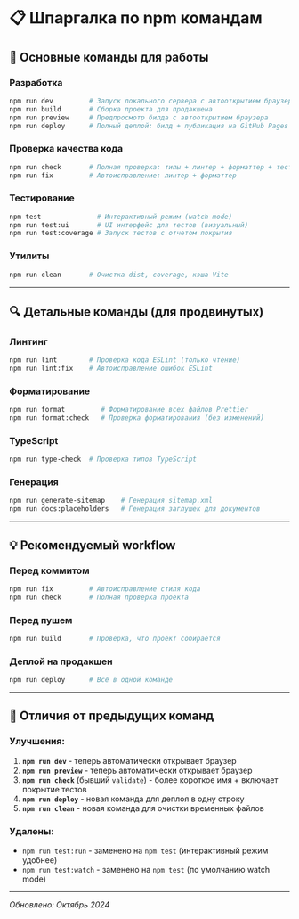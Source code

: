 # 📋 Шпаргалка по npm командам

## 🚀 Основные команды для работы

### Разработка

```bash
npm run dev         # Запуск локального сервера с автооткрытием браузера
npm run build       # Сборка проекта для продакшена
npm run preview     # Предпросмотр билда с автооткрытием браузера
npm run deploy      # Полный деплой: билд + публикация на GitHub Pages
```

### Проверка качества кода

```bash
npm run check       # Полная проверка: типы + линтер + форматтер + тесты
npm run fix         # Автоисправление: линтер + форматтер
```

### Тестирование

```bash
npm test              # Интерактивный режим (watch mode)
npm run test:ui       # UI интерфейс для тестов (визуальный)
npm run test:coverage # Запуск тестов с отчетом покрытия
```

### Утилиты

```bash
npm run clean       # Очистка dist, coverage, кэша Vite
```

---

## 🔍 Детальные команды (для продвинутых)

### Линтинг

```bash
npm run lint        # Проверка кода ESLint (только чтение)
npm run lint:fix    # Автоисправление ошибок ESLint
```

### Форматирование

```bash
npm run format         # Форматирование всех файлов Prettier
npm run format:check   # Проверка форматирования (без изменений)
```

### TypeScript

```bash
npm run type-check  # Проверка типов TypeScript
```

### Генерация

```bash
npm run generate-sitemap    # Генерация sitemap.xml
npm run docs:placeholders   # Генерация заглушек для документов
```

---

## 💡 Рекомендуемый workflow

### Перед коммитом

```bash
npm run fix         # Автоисправление стиля кода
npm run check       # Полная проверка проекта
```

### Перед пушем

```bash
npm run build       # Проверка, что проект собирается
```

### Деплой на продакшен

```bash
npm run deploy      # Всё в одной команде
```

---

## 🎯 Отличия от предыдущих команд

### Улучшения:

1. **`npm run dev`** - теперь автоматически открывает браузер
2. **`npm run preview`** - теперь автоматически открывает браузер
3. **`npm run check`** (бывший `validate`) - более короткое имя + включает покрытие тестов
4. **`npm run deploy`** - новая команда для деплоя в одну строку
5. **`npm run clean`** - новая команда для очистки временных файлов

### Удалены:

- `npm run test:run` - заменено на `npm test` (интерактивный режим удобнее)
- `npm run test:watch` - заменено на `npm test` (по умолчанию watch mode)

---

_Обновлено: Октябрь 2024_
